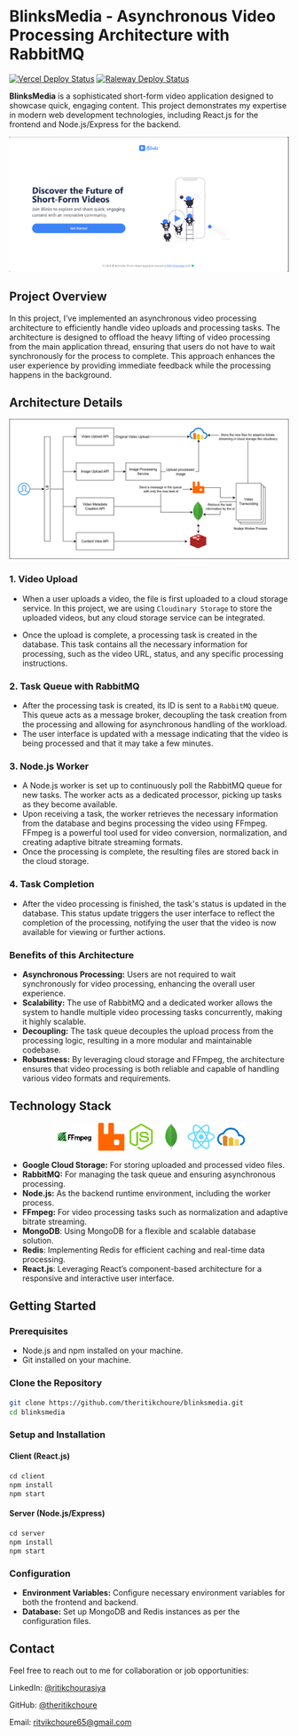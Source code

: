# BlinksMedia - Asynchronous Video Processing Architecture with RabbitMQ

[![Vercel Deploy Status](https://img.shields.io/badge/deploy-vercel-000000?style=for-the-badge&logo=vercel)](https://vercel.com/your-vercel-project-link)
[![Raleway Deploy Status](https://img.shields.io/badge/deploy-raleway-000000?style=for-the-badge&logo=raleway)](https://raleway.com/your-raleway-project-link)

**BlinksMedia** is a sophisticated short-form video application designed to showcase quick, engaging content. This project demonstrates my expertise in modern web development technologies, including React.js for the frontend and Node.js/Express for the backend.

![Blinks](./docs/home_landing_page.png)

## Project Overview

In this project, I've implemented an asynchronous video processing architecture to efficiently handle video uploads and processing tasks. The architecture is designed to offload the heavy lifting of video processing from the main application thread, ensuring that users do not have to wait synchronously for the process to complete. This approach enhances the user experience by providing immediate feedback while the processing happens in the background.

## Architecture Details

![Blinks Architecture Details](./docs/architecture.png)

### 1. Video Upload
- When a user uploads a video, the file is first uploaded to a cloud storage service. In this project, we are using `Cloudinary Storage` to store the uploaded videos, but any cloud storage service can be integrated.

- Once the upload is complete, a processing task is created in the database. This task contains all the necessary information for processing, such as the video URL, status, and any specific processing instructions.

### 2. Task Queue with RabbitMQ
- After the processing task is created, its ID is sent to a `RabbitMQ` queue. This queue acts as a message broker, decoupling the task creation from the processing and allowing for asynchronous handling of the workload.
- The user interface is updated with a message indicating that the video is being processed and that it may take a few minutes.

### 3. Node.js Worker
- A Node.js worker is set up to continuously poll the RabbitMQ queue for new tasks. The worker acts as a dedicated processor, picking up tasks as they become available.
- Upon receiving a task, the worker retrieves the necessary information from the database and begins processing the video using FFmpeg. FFmpeg is a powerful tool used for video conversion, normalization, and creating adaptive bitrate streaming formats.
- Once the processing is complete, the resulting files are stored back in the cloud storage.

### 4. Task Completion
- After the video processing is finished, the task's status is updated in the database. This status update triggers the user interface to reflect the completion of the processing, notifying the user that the video is now available for viewing or further actions.


### Benefits of this Architecture

- **Asynchronous Processing:** Users are not required to wait synchronously for video processing, enhancing the overall user experience.
- **Scalability:** The use of RabbitMQ and a dedicated worker allows the system to handle multiple video processing tasks concurrently, making it highly scalable.
- **Decoupling:** The task queue decouples the upload process from the processing logic, resulting in a more modular and maintainable codebase.
- **Robustness:** By leveraging cloud storage and FFmpeg, the architecture ensures that video processing is both reliable and capable of handling various video formats and requirements.

## Technology Stack


<p align="center">
  <img src="./docs/OIP.jpeg" alt="Tech Logo 1" height="50">
  <img src="./docs/RabbitMQ.svg" alt="RabbitMQ" height="50">
  <img src="./docs/Node.js.svg" alt="Node.js" height="50">
  <img src="./docs/MongoDB.svg" alt="MongoDB" height="50">
  <img src="./docs/React.svg" alt="React" height="50">
  <img src="./docs/Cloudinary.svg" alt="Cloudinary" height="50">
</p>


- **Google Cloud Storage:** For storing uploaded and processed video files.
- **RabbitMQ:** For managing the task queue and ensuring asynchronous processing.
- **Node.js:** As the backend runtime environment, including the worker process.
- **FFmpeg:** For video processing tasks such as normalization and adaptive bitrate streaming.
- **MongoDB**: Using MongoDB for a flexible and scalable database solution.
- **Redis**: Implementing Redis for efficient caching and real-time data processing.
- **React.js**: Leveraging React’s component-based architecture for a responsive and interactive user interface.

## Getting Started

### Prerequisites

- Node.js and npm installed on your machine.
- Git installed on your machine.

### Clone the Repository

```bash
git clone https://github.com/theritikchoure/blinksmedia.git
cd blinksmedia
```

### Setup and Installation

#### Client (React.js)

```
cd client
npm install
npm start
```

#### Server (Node.js/Express)

```
cd server
npm install
npm start
```

### Configuration

- **Environment Variables:** Configure necessary environment variables for both the frontend and backend.
- **Database:** Set up MongoDB and Redis instances as per the configuration files.

## Contact

Feel free to reach out to me for collaboration or job opportunities:

LinkedIn: [@ritikchourasiya](https://linkedin.com/in/ritikchourasiya)

GitHub: [@theritikchoure](https://github.com/theritikchoure)

Email: [ritvikchoure65@gmail.com](mailto://ritvikchoure65@gmail.com)
